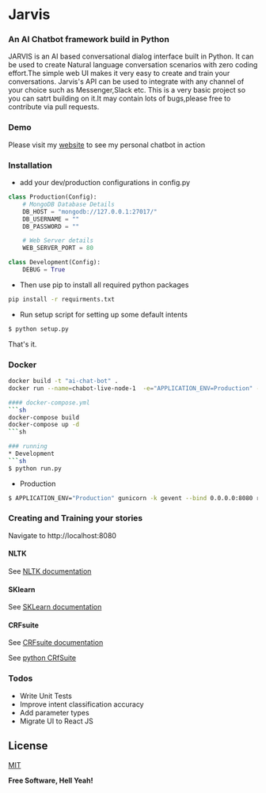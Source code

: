 # Jarvis
### An AI Chatbot framework build in Python
JARVIS is an AI based conversational dialog interface built in Python. It can be used to create Natural language conversation scenarios with zero coding effort.The simple web UI makes it very easy to create and train your conversations. Jarvis's API can be used to integrate with any channel of your choice such as Messenger,Slack etc. This is a very basic project so you can satrt building on it.It may contain lots of bugs,please free to contribute via pull requests.


### Demo

Please visit my [website](http://alfredfrancis.github.io) to see my personal chatbot in action

### Installation

* add your dev/production configurations in config.py 

```python
class Production(Config):
    # MongoDB Database Details
    DB_HOST = "mongodb://127.0.0.1:27017/"
    DB_USERNAME = ""
    DB_PASSWORD = ""

    # Web Server details
    WEB_SERVER_PORT = 80

class Development(Config):
    DEBUG = True
```

* Then use pip to install all required python packages
```sh
pip install -r requirments.txt
```
* Run setup script for setting up some default intents
```sh
$ python setup.py
```
That's it.

### Docker
```sh
docker build -t "ai-chat-bot" .
docker run --name=chabot-live-node-1  -e="APPLICATION_ENV=Production" -v ./:/app-container -p 8001:8080 -it ai-chat-bot

#### docker-compose.yml
```sh
docker-compose build
docker-compose up -d
```sh

### running
* Development
```sh
$ python run.py
```
* Production
```sh
$ APPLICATION_ENV="Production" gunicorn -k gevent --bind 0.0.0.0:8080 run:app
```
### Creating and Training your stories
Navigate to http://localhost:8080

#### NLTK
See [NLTK documentation](www.nltk.org/)

#### SKlearn
See [SKLearn documentation](http://scikit-learn.org/)

#### CRFsuite
See [CRFsuite documentation](http://www.chokkan.org/software/crfsuite/)

See [python CRfSuite](https://python-crfsuite.readthedocs.io/en/latest/)


### Todos

 - Write Unit Tests
 - Improve intent classification accuracy
 - Add parameter types
 - Migrate UI to React JS

License
----
[MIT](https://opensource.org/licenses/MIT) 



**Free Software, Hell Yeah!**
